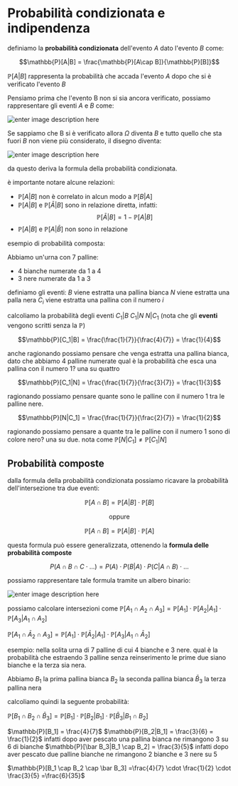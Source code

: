 ﻿# Probabilità condizionata e indipendenza

definiamo la **probabilità condizionata** dell'evento $A$ dato l'evento $B$ come:

$$\mathbb{P}[A|B] = \frac{\mathbb{P}[A\cap B]}{\mathbb{P}[B]}$$

$\mathbb{P}[A|B]$ rappresenta la probabilità che accada l'evento $A$ dopo che si è verificato l'evento $B$

Pensiamo prima che l'evento B non si sia ancora verificato, possiamo rappresentare gli eventi $A$ e $B$ come:

![enter image description here](https://i.ibb.co/kXCHJgX/prob-cond.png)

Se sappiamo che B si è verificato allora $\Omega$ diventa $B$ e tutto quello che sta fuori $B$ non viene più considerato, il disegno diventa:

![enter image description here](https://i.ibb.co/tHywH6g/prob-cond2.png)

da questo deriva la formula della probabilità condizionata.

è importante notare alcune relazioni:
- $\mathbb{P}[A|B]$ non è correlato in alcun modo a $\mathbb{P}[B|A]$
- $\mathbb{P}[A|B]$ e $\mathbb{P}[\bar{A}|B]$ sono in relazione diretta, infatti:
$$\mathbb{P}[\bar{A}|B] = 1-\mathbb{P}[A|B]$$
- $\mathbb{P}[A|B]$ e $\mathbb{P}[A|\bar{B}]$ non sono in relazione

esempio di probabilità composta:

Abbiamo un'urna con 7 palline:
- 4 bianche numerate da 1 a 4
- 3 nere numerate da 1 a 3

definiamo gli eventi:
$B$ viene estratta una pallina bianca
$N$ viene estratta una palla nera
$C_i$ viene estratta una pallina con il numero $i$

calcoliamo la probabilità degli eventi 
$C_1|B$
$C_1|N$
$N|C_1$
(nota che gli **eventi** vengono scritti senza la $\mathbb{P}$)

$$\mathbb{P}[C_1|B] = \frac{\frac{1}{7}}{\frac{4}{7}} = \frac{1}{4}$$

anche ragionando possiamo pensare che venga estratta una pallina bianca, dato che abbiamo 4 palline numerate qual è la probabilità che esca una pallina con il numero 1? una su quattro

$$\mathbb{P}[C_1|N] = \frac{\frac{1}{7}}{\frac{3}{7}} = \frac{1}{3}$$

ragionando possiamo pensare quante sono le palline con il numero 1 tra le palline nere.

$$\mathbb{P}[N|C_1] = \frac{\frac{1}{7}}{\frac{2}{7}} = \frac{1}{2}$$

ragionando possiamo pensare a quante tra le palline con il numero 1 sono di colore nero? una su due.
nota come $\mathbb{P}[N|C_1] \neq \mathbb{P}[C_1|N]$


## Probabilità composte

dalla formula della probabilità condizionata possiamo ricavare la probabilità dell'intersezione tra due eventi:

$$\mathbb{P}[A\cap B] = \mathbb{P}[A|B] \cdot \mathbb{P}[B]$$

$$\text{oppure}$$

$$\mathbb{P}[A\cap B] = \mathbb{P}[A|B] \cdot \mathbb{P}[A]$$

questa formula può essere generalizzata, ottenendo la **formula delle probabilità composte**

$$P(A \cap B \cap C \cdot...) = P(A) \cdot P(B | A) \cdot P(C | A \cap B) \cdot...$$

possiamo rappresentare tale formula tramite un albero binario:

![enter image description here](https://i.ibb.co/5Kff3Qq/alberello.png)

possiamo calcolare intersezioni come
$\mathbb{P}[A_1 \cap A_2 \cap A_3] =\mathbb{P}[A_1] \cdot \mathbb{P}[A_2|A_1]\cdot \mathbb{P}[A_3|A_1 \cap A_2]$

$\mathbb{P}[A_1 \cap \bar A_2 \cap A_3] =\mathbb{P}[A_1] \cdot \mathbb{P}[\bar A_2|A_1]\cdot \mathbb{P}[A_3|A_1 \cap \bar A_2]$


esempio:
nella solita urna di 7 palline di cui 4 bianche e 3 nere.
qual è la probabilità che estraendo 3 palline senza reinserimento le prime due siano bianche e la terza sia nera.

Abbiamo
$B_1$ la prima pallina bianca
$B_2$ la seconda pallina bianca
$\bar B_3$ la terza pallina nera

calcoliamo quindi la seguente probabilità:

$\mathbb{P}[B_1 \cap B_2 \cap \bar B_3] = \mathbb{P}[B_1] \cdot \mathbb{P}[B_2|B_1]\cdot \mathbb{P}[\bar B_3|B_1 \cap B_2]$

$\mathbb{P}[B_1] = \frac{4}{7}$
$\mathbb{P}[B_2|B_1] = \frac{3}{6} = \frac{1}{2}$ infatti dopo aver pescato una pallina bianca ne rimangono 3 su 6 di bianche
$\mathbb{P}[\bar B_3|B_1 \cap B_2] = \frac{3}{5}$ infatti dopo aver pescato due palline bianche ne rimangono 2 bianche e 3 nere su 5

$\mathbb{P}[B_1 \cap B_2 \cap \bar B_3] =\frac{4}{7} \cdot \frac{1}{2} \cdot \frac{3}{5} =\frac{6}{35}$
